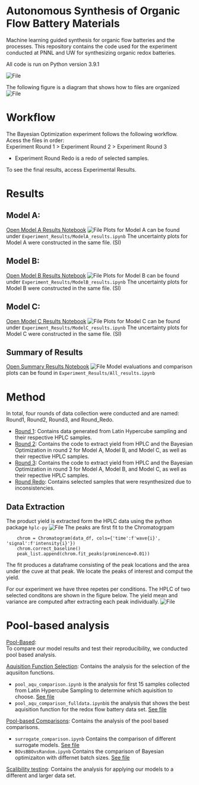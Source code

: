 # Autonomous Synthesis of Organic Flow Battery Materials
Machine learning guided synthesis for organic flow batteries and the processes.
This repository contains the code used for the experiment conducted at PNNL and UW for synthesizing organic redox batteries.

All code is run on Python version 3.9.1


![File](figures/Figure1_OfficialStage.png)

The following figure is a diagram that shows how to files are organized
![File](figures/file_structure.png)

# Workflow
The Bayesian Optimization experiment follows the following workflow. Acess the files in order: \
Experiment Round 1 > Experiment Round 2 > Experiment Round 3 
- Experiment Round Redo is a redo of selected samples.

To see the final results, access Experimental Results.

# Results 
## Model A:
[Open Model A Results Notebook](Experiment_Results/ModelA_results.ipynb)
![File](figures/ModelA.png)
Plots for Model A can be found under ```Experiment_Results/ModelA_results.ipynb```
The uncertainty plots for Model A were constructed in the same file. (SI)

## Model B:
[Open Model B Results Notebook](Experiment_Results/ModelB_results.ipynb)
![File](figures/ModelB.png)
Plots for Model B can be found under ```Experiment_Results/ModelB_results.ipynb```
The uncertainty plots for Model B were constructed in the same file. (SI)

## Model C: 
[Open Model C Results Notebook](Experiment_Results/ModelC_results.ipynb)
![File](figures/ModelC.png)
Plots for Model C can be found under ```Experiment_Results/ModelC_results.ipynb```
The uncertainty plots for Model C were constructed in the same file. (SI)

## Summary of Results
[Open Summary Results Notebook](Experiment_Results/All_results.ipynb)
![File](figures/ResultsSummary.png)
Model evaluations and comparison plots can be found in ```Experiment_Results/All_results.ipynb```

# Method
In total, four rounds of data collection were conducted and are named: Round1, Round2, Round3, and Round_Redo. 
- [Round 1](Experiment_Round1): Contains data generated from Latin Hypercube sampling and their respective HPLC samples. 
- [Round 2](Experiment_Round2): Contains the code to extract yield from HPLC and the Bayesian Optimization in round 2 for Model A, Model B, and Model C, as well as their repective HPLC samples. 
- [Round 3](Experiment_Round3): Contains the code to extract yield from HPLC and the Bayesian Optimization in round 3 for Model A, Model B, and Model C, as well as their repective HPLC samples. 
- [Round Redo](Experiment_Round_Redo): Contains selected samples that were resynthesized due to inconsistencies.

## Data Extraction
The product yield is extracted form the HPLC data using the python package ```hplc-py``` 
![File](figures/HPLC.png)
The peaks are first fit to the Chromatogrpam
```
    chrom = Chromatogram(data_df, cols={'time':f'wave{i}', 'signal':f'intensity{i}'})
    chrom.correct_baseline()
    peak_list.append(chrom.fit_peaks(prominence=0.01))
```
The fit produces a dataframe consisting of the peak locations and the area under the cuve at that peak. We locate the peaks of interest and comput the yield.

For our experiment we have three repetes per conditions. The HPLC of two selected conditons are shown in the figure below. The yield mean and variance are computed after extracting each peak individually.
![File](figures/SupFit_repeat.png)

# Pool-based analysis 
[Pool-Based](PoolBased): \
To compare our model results and test their reproducibility, we conducted pool based analysis. 

[Aquisition Function Selection](PoolBased/AcquisitionFunctions): Contains the analysis for the selection of the aqusiiton functions. 
- ```pool_aqu_comparison.ipynb```  is the analysis for first 15 samples collected from Latin Hypercube Sampling to determine which aquisition to choose. [See file](PoolBased/AcquisitionFunctions/pool_aqu_comparison.ipynb)
- ```pool_aqu_comparison_fulldata.ipynb```is the analysis that shows the best aquisition function for the redox flow battery data set. [See file](PoolBased/AcquisitionFunctions/pool_aqu_comparison_fulldata.ipynb) 

[Pool-based Comparisons](PoolBased/ComparisonTesting): Contains the analysis of the pool based comparisons.
- ```surrogate_comparison.ipynb``` Contains the comparison of different surrogate models. [See file](PoolBased/ComparisonTesting/surrogate_comparison.ipynb)
- ```BOvsBBOvsRandom.ipynb``` Contains the comparison of Bayesian optimizaiton with differnet batch sizes. [See file](PoolBased/ComparisonTesting/BOvsBBOvsRandom.ipynb)

[Scalibility testing](PoolBased/ScalabilityTesting/README.md): Contains the analysis for applying our models to a different and larger data set.
